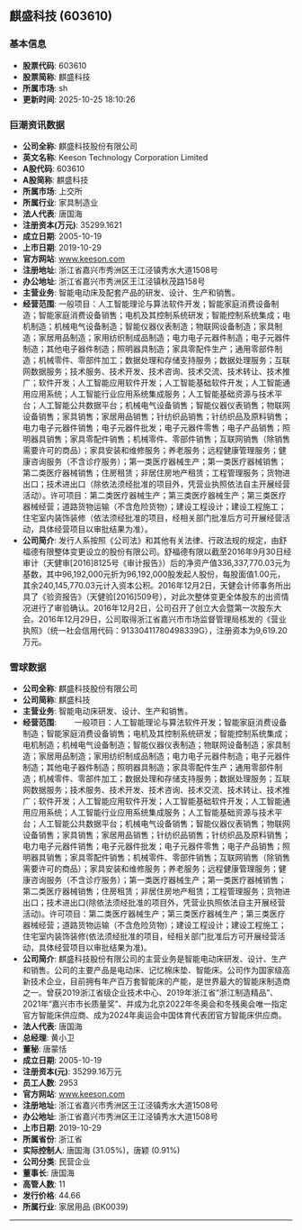 ## 麒盛科技 (603610)

### 基本信息

- **股票代码**: 603610
- **股票简称**: 麒盛科技
- **所属市场**: sh
- **更新时间**: 2025-10-25 18:10:26

### 巨潮资讯数据

- **公司全称**: 麒盛科技股份有限公司
- **英文名称**: Keeson Technology Corporation Limited
- **A股代码**: 603610
- **A股简称**: 麒盛科技
- **所属市场**: 上交所
- **所属行业**: 家具制造业
- **法人代表**: 唐国海
- **注册资本(万元)**: 35299.1621
- **成立日期**: 2005-10-19
- **上市日期**: 2019-10-29
- **官方网站**: www.keeson.com
- **注册地址**: 浙江省嘉兴市秀洲区王江泾镇秀水大道1508号
- **办公地址**: 浙江省嘉兴市秀洲区王江泾镇秋茂路158号
- **主营业务**: 智能电动床及配套产品的研发、设计、生产和销售。
- **经营范围**: 一般项目：人工智能理论与算法软件开发；智能家庭消费设备制造；智能家庭消费设备销售；电机及其控制系统研发；智能控制系统集成；电机制造；机械电气设备制造；智能仪器仪表制造；物联网设备制造；家具制造；家居用品制造；家用纺织制成品制造；电力电子元器件制造；电子元器件制造；其他电子器件制造；照明器具制造；家具零配件生产；通用零部件制造；机械零件、零部件加工；数据处理和存储支持服务；数据处理服务；互联网数据服务；技术服务、技术开发、技术咨询、技术交流、技术转让、技术推广；软件开发；人工智能应用软件开发；人工智能基础软件开发；人工智能通用应用系统；人工智能行业应用系统集成服务；人工智能基础资源与技术平台；人工智能公共数据平台；机械电气设备销售；智能仪器仪表销售；物联网设备销售；家具销售；家居用品销售；针纺织品销售；针纺织品及原料销售；电力电子元器件销售；电子元器件批发；电子元器件零售；电子产品销售；照明器具销售；家具零配件销售；机械零件、零部件销售；互联网销售（除销售需要许可的商品）；家具安装和维修服务；养老服务；远程健康管理服务；健康咨询服务（不含诊疗服务）；第一类医疗器械生产；第一类医疗器械销售；第二类医疗器械销售；住房租赁；非居住房地产租赁；工程管理服务；货物进出口；技术进出口（除依法须经批准的项目外，凭营业执照依法自主开展经营活动）。许可项目：第二类医疗器械生产；第三类医疗器械生产；第三类医疗器械经营；道路货物运输（不含危险货物）；建设工程设计；建设工程施工；住宅室内装饰装修（依法须经批准的项目，经相关部门批准后方可开展经营活动，具体经营项目以审批结果为准）。
- **公司简介**: 发行人系按照《公司法》和其他有关法律、行政法规的规定，由舒福德有限整体变更设立的股份有限公司。舒福德有限以截至2016年9月30日经审计（天健审[2016]8125号《审计报告》）后的净资产值336,337,770.03元为基数，其中96,192,000元折为96,192,000股发起人股份，每股面值1.00元，其余240,145,770.03元计入资本公积。2016年12月2日，天健会计师事务所出具了《验资报告》（天健验[2016]509号），对此次整体变更全体股东的出资情况进行了审验确认。2016年12月2日，公司召开了创立大会暨第一次股东大会。2016年12月29日，公司取得浙江省嘉兴市市场监督管理局核发的《营业执照》（统一社会信用代码：91330411780498339G），注册资本为9,619.20万元。

### 雪球数据

- **公司全称**: 麒盛科技股份有限公司
- **公司简称**: 麒盛科技
- **主营业务**: 智能电动床研发、设计、生产和销售。
- **经营范围**: 　　一般项目：人工智能理论与算法软件开发；智能家庭消费设备制造；智能家庭消费设备销售；电机及其控制系统研发；智能控制系统集成；电机制造；机械电气设备制造；智能仪器仪表制造；物联网设备制造；家具制造；家居用品制造；家用纺织制成品制造；电力电子元器件制造；电子元器件制造；其他电子器件制造；照明器具制造；家具零配件生产；通用零部件制造；机械零件、零部件加工；数据处理和存储支持服务；数据处理服务；互联网数据服务；技术服务、技术开发、技术咨询、技术交流、技术转让、技术推广；软件开发；人工智能应用软件开发；人工智能基础软件开发；人工智能通用应用系统；人工智能行业应用系统集成服务；人工智能基础资源与技术平台；人工智能公共数据平台；机械电气设备销售；智能仪器仪表销售；物联网设备销售；家具销售；家居用品销售；针纺织品销售；针纺织品及原料销售；电力电子元器件销售；电子元器件批发；电子元器件零售；电子产品销售；照明器具销售；家具零配件销售；机械零件、零部件销售；互联网销售（除销售需要许可的商品）；家具安装和维修服务；养老服务；远程健康管理服务；健康咨询服务（不含诊疗服务）；第一类医疗器械生产；第一类医疗器械销售；第二类医疗器械销售；住房租赁；非居住房地产租赁；工程管理服务；货物进出口；技术进出口(除依法须经批准的项目外，凭营业执照依法自主开展经营活动)。许可项目：第二类医疗器械生产；第三类医疗器械生产；第三类医疗器械经营；道路货物运输（不含危险货物）；建设工程设计；建设工程施工；住宅室内装饰装修(依法须经批准的项目，经相关部门批准后方可开展经营活动，具体经营项目以审批结果为准)。
- **公司简介**: 麒盛科技股份有限公司的主营业务是智能电动床研发、设计、生产和销售。公司的主要产品是电动床、记忆棉床垫、智能床。公司作为国家级高新技术企业，目前拥有年产百万套智能床的产能，是世界最大的智能床制造商之一。曾获2019浙江省级企业技术中心、2019年浙江省“浙江制造精品”、2021年“嘉兴市市长质量奖”、并成为北京2022年冬奥会和冬残奥会唯一指定官方智能床供应商、成为2024年奥运会中国体育代表团官方智能床供应商。
- **法人代表**: 唐国海
- **总经理**: 黄小卫
- **董秘**: 唐蒙恬
- **成立日期**: 2005-10-19
- **注册资本(元)**: 35299.16万元
- **员工人数**: 2953
- **官方网站**: www.keeson.com
- **注册地址**: 浙江省嘉兴市秀洲区王江泾镇秀水大道1508号
- **办公地址**: 浙江省嘉兴市秀洲区王江泾镇秀水大道1508号
- **上市日期**: 2019-10-29
- **所属省份**: 浙江省
- **实际控制人**: 唐国海 (31.05%)，唐颖 (0.91%)
- **公司分类**: 民营企业
- **董事长**: 唐国海
- **高管人数**: 11
- **发行价格**: 44.66
- **所属行业**: 家居用品 (BK0039)

---